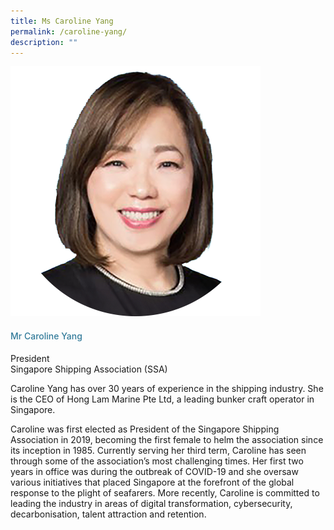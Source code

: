 ```yaml
---
title: Ms Caroline Yang
permalink: /caroline-yang/
description: ""
---
```

<div class="row"> <div class="col is-3"> <img src="/images/Speakers_23/Session1p2/caroline yang.png"> </div> <div class="col is-9 speaker-details"> <h4>Mr Caroline Yang</h4> <p>President<br>Singapore Shipping Association (SSA) <br> </p> <p>Caroline Yang has over 30 years of experience in the shipping industry. She is the CEO of Hong Lam Marine Pte Ltd, a leading bunker craft operator in Singapore. </p> <p> Caroline was first elected as President of the Singapore Shipping Association in 2019, becoming the first female to helm the association since its inception in 1985. Currently serving her third term, Caroline has seen through some of the association’s most challenging times. Her first two years in office was during the outbreak of COVID-19 and she oversaw various initiatives that placed Singapore at the forefront of the global response to the plight of seafarers. More recently, Caroline is committed to leading the industry in areas of digital transformation, cybersecurity, decarbonisation, talent attraction and retention. </p> </div> </div>





<style type="text/css"> 
    .is-left{
      text-align: left;
    }
    h4{
      font-weight: 500; 
      color: #337B9A !important;
    }
     .speaker-details p { text-align: justified; }
  </style>